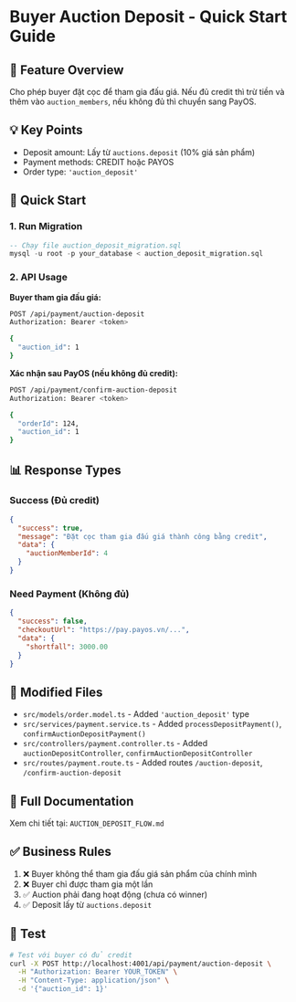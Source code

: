 # Buyer Auction Deposit - Quick Start Guide

## 🎯 Feature Overview
Cho phép buyer đặt cọc để tham gia đấu giá. Nếu đủ credit thì trừ tiền và thêm vào `auction_members`, nếu không đủ thì chuyển sang PayOS.

## 💡 Key Points
- Deposit amount: Lấy từ `auctions.deposit` (10% giá sản phẩm)
- Payment methods: CREDIT hoặc PAYOS
- Order type: `'auction_deposit'`

## 🚀 Quick Start

### 1. Run Migration
```sql
-- Chạy file auction_deposit_migration.sql
mysql -u root -p your_database < auction_deposit_migration.sql
```

### 2. API Usage

**Buyer tham gia đấu giá:**
```bash
POST /api/payment/auction-deposit
Authorization: Bearer <token>

{
  "auction_id": 1
}
```

**Xác nhận sau PayOS (nếu không đủ credit):**
```bash
POST /api/payment/confirm-auction-deposit
Authorization: Bearer <token>

{
  "orderId": 124,
  "auction_id": 1
}
```

## 📊 Response Types

### Success (Đủ credit)
```json
{
  "success": true,
  "message": "Đặt cọc tham gia đấu giá thành công bằng credit",
  "data": {
    "auctionMemberId": 4
  }
}
```

### Need Payment (Không đủ)
```json
{
  "success": false,
  "checkoutUrl": "https://pay.payos.vn/...",
  "data": {
    "shortfall": 3000.00
  }
}
```

## 📁 Modified Files
- `src/models/order.model.ts` - Added `'auction_deposit'` type
- `src/services/payment.service.ts` - Added `processDepositPayment()`, `confirmAuctionDepositPayment()`
- `src/controllers/payment.controller.ts` - Added `auctionDepositController`, `confirmAuctionDepositController`
- `src/routes/payment.route.ts` - Added routes `/auction-deposit`, `/confirm-auction-deposit`

## 📖 Full Documentation
Xem chi tiết tại: `AUCTION_DEPOSIT_FLOW.md`

## ✅ Business Rules
1. ❌ Buyer không thể tham gia đấu giá sản phẩm của chính mình
2. ❌ Buyer chỉ được tham gia một lần
3. ✅ Auction phải đang hoạt động (chưa có winner)
4. ✅ Deposit lấy từ `auctions.deposit`

## 🧪 Test
```bash
# Test với buyer có đủ credit
curl -X POST http://localhost:4001/api/payment/auction-deposit \
  -H "Authorization: Bearer YOUR_TOKEN" \
  -H "Content-Type: application/json" \
  -d '{"auction_id": 1}'
```
